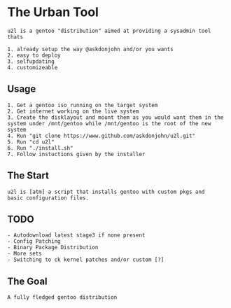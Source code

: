 # The Urban Tool

	u2l is a gentoo "distribution" aimed at providing a sysadmin tool thats

	1. already setup the way @askdonjohn and/or you wants
	2. easy to deploy
	3. selfupdating
	4. customizeable

## Usage

	1. Get a gentoo iso running on the target system
	2. Get internet working on the live system
	3. Create the disklayout and mount them as you would want them in the system under /mnt/gentoo while /mnt/gentoo is the root of the new system
	4. Run "git clone https://www.github.com/askdonjohn/u2l.git"
	5. Run "cd u2l"
	6. Run "./install.sh"
	7. Follow instuctions given by the installer

## The Start

	u2l is [atm] a script that installs gentoo with custom pkgs and 
	basic configuration files.

## TODO

	- Autodownload latest stage3 if none present
	- Config Patching
	- Binary Package Distribution
	- More sets
	- Switching to ck kernel patches and/or custom [?]


## The Goal

	A fully fledged gentoo distribution


